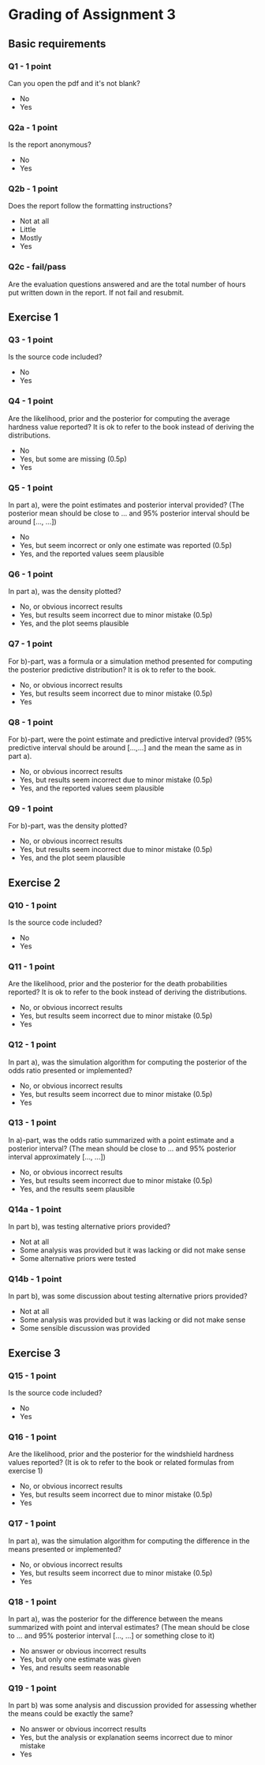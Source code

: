# Grading of Assignment 3

## Basic requirements

### Q1 - 1 point
Can you open the pdf and it's not blank?

- No
- Yes

### Q2a - 1 point

Is the report anonymous?

- No
- Yes

### Q2b - 1 point
Does the report follow the formatting instructions?

- Not at all
- Little
- Mostly
- Yes

### Q2c - fail/pass

Are the evaluation questions answered and are the total number of hours put written down in the report. If not fail and resubmit.


## Exercise 1

### Q3 - 1 point

Is the source code included?

- No
- Yes

### Q4 - 1 point

Are the likelihood, prior and the posterior for computing the average hardness value reported? It is ok to refer to the book instead of deriving the distributions.

- No
- Yes, but some are missing (0.5p)
- Yes

### Q5 - 1 point

In part a), were the point estimates and posterior interval provided? (The posterior mean should be close to ... and 95% posterior interval should be around [..., ...])

- No
- Yes, but seem incorrect or only one estimate was reported (0.5p)
- Yes, and the reported values seem plausible

### Q6 - 1 point

In part a), was the density plotted?

- No, or obvious incorrect results
- Yes, but results seem incorrect due to minor mistake (0.5p)
- Yes, and the plot seems plausible

### Q7 - 1 point

For b)-part, was a formula or a simulation method presented for computing the posterior predictive distribution? It is ok to refer to the book.

- No, or obvious incorrect results
- Yes, but results seem incorrect due to minor mistake (0.5p)
- Yes

### Q8 - 1 point

For b)-part, were the point estimate and predictive interval provided? (95% predictive interval should be around [...,...] and the mean the same as in part a).

- No, or obvious incorrect results
- Yes, but results seem incorrect due to minor mistake (0.5p)
- Yes, and the reported values seem plausible

### Q9 - 1 point

For b)-part, was the density plotted?

- No, or obvious incorrect results
- Yes, but results seem incorrect due to minor mistake (0.5p)
- Yes, and the plot seem plausible

## Exercise 2

### Q10 - 1 point

Is the source code included?

- No
- Yes

### Q11 - 1 point

Are the likelihood, prior and the posterior for the death probabilities reported? It is ok to refer to the book instead of deriving the distributions.

- No, or obvious incorrect results
- Yes, but results seem incorrect due to minor mistake (0.5p)
- Yes

### Q12 - 1 point

In part a), was the simulation algorithm for computing the posterior of the odds ratio presented or implemented?

- No, or obvious incorrect results
- Yes, but results seem incorrect due to minor mistake (0.5p)
- Yes

### Q13 - 1 point

In a)-part, was the odds ratio summarized with a point estimate and a posterior interval? (The mean should be close to ... and 95% posterior interval approximately  [..., ...])

- No, or obvious incorrect results
- Yes, but results seem incorrect due to minor mistake (0.5p)
- Yes, and the results seem plausible

### Q14a - 1 point

In part b), was testing alternative priors provided?

- Not at all
- Some analysis was provided but it was lacking or did not make sense
- Some alternative priors were tested


### Q14b - 1 point

In part b), was some discussion about testing alternative priors provided?

- Not at all
- Some analysis was provided but it was lacking or did not make sense
- Some sensible discussion was provided

## Exercise 3

### Q15 - 1 point

Is the source code included?

- No
- Yes

### Q16 - 1 point

Are the likelihood, prior and the posterior for the windshield hardness values reported? (It is ok to refer to the book or related formulas from exercise 1)

- No, or obvious incorrect results
- Yes, but results seem incorrect due to minor mistake (0.5p)
- Yes

### Q17 - 1 point

In part a), was the simulation algorithm for computing the difference in the means presented or implemented?

- No, or obvious incorrect results
- Yes, but results seem incorrect due to minor mistake (0.5p)
- Yes

### Q18 - 1 point

In part a), was the posterior for the difference between the means summarized with point and interval estimates? (The mean should be close to ... and 95% posterior interval [..., ...] or something close to it)

- No answer or obvious incorrect results
- Yes, but only one estimate was given
- Yes, and results seem reasonable

### Q19 - 1 point

In part b) was some analysis and discussion provided for assessing whether the means could be exactly the same?

- No answer or obvious incorrect results
- Yes, but the analysis or explanation seems incorrect due to minor mistake
- Yes

